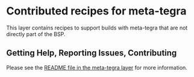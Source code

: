 Contributed recipes for meta-tegra
==================================

This layer contains recipes to support builds with
meta-tegra that are not directly part of the BSP.

Getting Help, Reporting Issues, Contributing
--------------------------------------------

Please see the [README file in the meta-tegra layer](../README.md)
for more information.
